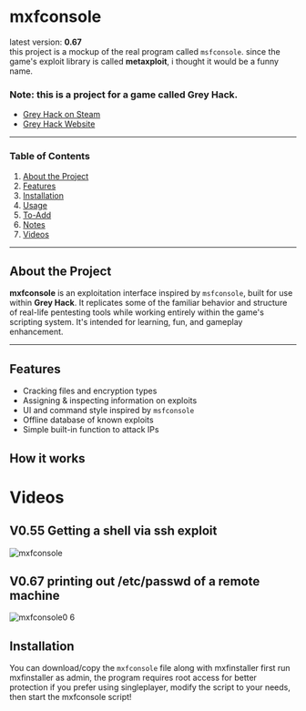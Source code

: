 # mxfconsole

latest version: **0.67**  
this project is a mockup of the real program called `msfconsole`. since the game's exploit library is called **metaxploit**, i thought it would be a funny name.

### Note: this is a project for a game called **Grey Hack**.
- [Grey Hack on Steam](https://store.steampowered.com/app/605230/Grey_Hack/)
- [Grey Hack Website](https://greyhackgame.com/)

---

### Table of Contents
1. [About the Project](#about-the-project)
2. [Features](#features)
3. [Installation](#installation)
4. [Usage](#usage)
5. [To-Add](#to-add)
6. [Notes](#notes)
7. [Videos](#videos)

---

## About the Project

**mxfconsole** is an exploitation interface inspired by `msfconsole`, built for use within **Grey Hack**. It replicates some of the familiar behavior and structure of real-life pentesting tools while working entirely within the game's scripting system. It's intended for learning, fun, and gameplay enhancement.

---

## Features

- Cracking files and encryption types
- Assigning & inspecting information on exploits
- UI and command style inspired by `msfconsole`
- Offline database of known exploits
- Simple built-in function to attack IPs

## How it works



# Videos
## V0.55 Getting a shell via ssh exploit
![mxfconsole](https://github.com/user-attachments/assets/5ab2fec6-94f3-4d1b-a003-81a56380102f)
## V0.67 printing out /etc/passwd of a remote machine
![mxfconsole0 6](https://github.com/user-attachments/assets/29e0e6f4-8e08-44c8-8bfe-8132dc7dfae7)

## Installation

You can download/copy the `mxfconsole` file along with mxfinstaller
first run mxfinstaller as admin, the program requires root access for better protection
if you prefer using singleplayer, modify the script to your needs, then start the mxfconsole script!
